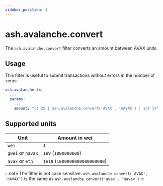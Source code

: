 ```yaml
---
sidebar_position: 1
---
```


# ash.avalanche.convert

The `ash.avalanche.convert` filter converts an amount between AVAX units.

## Usage

This filter is useful to submit transactions without errors in the number of zeros:

```yaml
ash.avalanche.tx:
  ...
  params:
  	...
    amount: "{{ 25 | ash.avalanche.convert('AVAX', 'nAVAX') | int }}"
```

## Supported units

| Unit              | Amount in wei                  |
| ----------------- | ------------------------------ |
| `wei`             | `1`                            |
| `gwei` or `navax` | `1e9` (`1000000000`)           |
| `avax` or `eth`   | `1e18` (`1000000000000000000`) |

:::note
The filter is not case sensitive: `ash.avalanche.convert('AVAX', 'nAVAX')` is the same as `ash.avalanche.convert('avax', 'navax')`
:::
